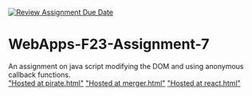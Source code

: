 [![Review Assignment Due Date](https://classroom.github.com/assets/deadline-readme-button-24ddc0f5d75046c5622901739e7c5dd533143b0c8e959d652212380cedb1ea36.svg)](https://classroom.github.com/a/Kv-XePEp)
# WebApps-F23-Assignment-7
An assignment on java script modifying the DOM and using anonymous callback functions.<br>
["Hosted at pirate.html"]( https://44-563-webapps-f23.github.io/44563-webapps-f23-assignment7-Gurram99/pirate.html)
["Hosted at merger.html"]( https://44-563-webapps-f23.github.io/44563-webapps-f23-assignment7-Gurram99/merger.html)
["Hosted at react.html"](https://44-563-webapps-f23.github.io/44563-webapps-f23-assignment7-Gurram99/react.html)
